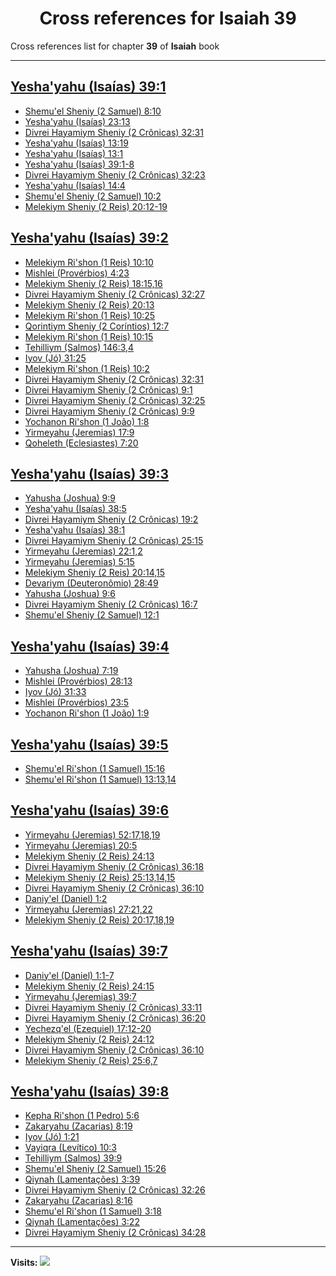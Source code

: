 <div align="center">

# Cross references for **Isaiah 39**
</div>

Cross references list for chapter **39** of **Isaiah** book

---

<h2 id="1"><a href="https://bible.ozzuu.com/pt_yah/Isa/39#1" target="_blank">Yesha'yahu (Isaías) 39:1</a></h2>

- [Shemu'el Sheniy (2 Samuel) 8:10](https://bible.ozzuu.com/pt_yah/2Sm/8#10)
- [Yesha'yahu (Isaías) 23:13](https://bible.ozzuu.com/pt_yah/Isa/23#13)
- [Divrei Hayamiym Sheniy (2 Crônicas) 32:31](https://bible.ozzuu.com/pt_yah/2Ch/32#31)
- [Yesha'yahu (Isaías) 13:19](https://bible.ozzuu.com/pt_yah/Isa/13#19)
- [Yesha'yahu (Isaías) 13:1](https://bible.ozzuu.com/pt_yah/Isa/13#1)
- [Yesha'yahu (Isaías) 39:1-8](https://bible.ozzuu.com/pt_yah/Isa/39#1)
- [Divrei Hayamiym Sheniy (2 Crônicas) 32:23](https://bible.ozzuu.com/pt_yah/2Ch/32#23)
- [Yesha'yahu (Isaías) 14:4](https://bible.ozzuu.com/pt_yah/Isa/14#4)
- [Shemu'el Sheniy (2 Samuel) 10:2](https://bible.ozzuu.com/pt_yah/2Sm/10#2)
- [Melekiym Sheniy (2 Reis) 20:12-19](https://bible.ozzuu.com/pt_yah/2Ki/20#12)
<h2 id="2"><a href="https://bible.ozzuu.com/pt_yah/Isa/39#2" target="_blank">Yesha'yahu (Isaías) 39:2</a></h2>

- [Melekiym Ri'shon (1 Reis) 10:10](https://bible.ozzuu.com/pt_yah/1Ki/10#10)
- [Mishlei (Provérbios) 4:23](https://bible.ozzuu.com/pt_yah/Pro/4#23)
- [Melekiym Sheniy (2 Reis) 18:15,16](https://bible.ozzuu.com/pt_yah/2Ki/18#15)
- [Divrei Hayamiym Sheniy (2 Crônicas) 32:27](https://bible.ozzuu.com/pt_yah/2Ch/32#27)
- [Melekiym Sheniy (2 Reis) 20:13](https://bible.ozzuu.com/pt_yah/2Ki/20#13)
- [Melekiym Ri'shon (1 Reis) 10:25](https://bible.ozzuu.com/pt_yah/1Ki/10#25)
- [Qorintiym Sheniy (2 Coríntios) 12:7](https://bible.ozzuu.com/pt_yah/2Co/12#7)
- [Melekiym Ri'shon (1 Reis) 10:15](https://bible.ozzuu.com/pt_yah/1Ki/10#15)
- [Tehilliym (Salmos) 146:3,4](https://bible.ozzuu.com/pt_yah/Psa/146#3)
- [Iyov (Jó) 31:25](https://bible.ozzuu.com/pt_yah/Job/31#25)
- [Melekiym Ri'shon (1 Reis) 10:2](https://bible.ozzuu.com/pt_yah/1Ki/10#2)
- [Divrei Hayamiym Sheniy (2 Crônicas) 32:31](https://bible.ozzuu.com/pt_yah/2Ch/32#31)
- [Divrei Hayamiym Sheniy (2 Crônicas) 9:1](https://bible.ozzuu.com/pt_yah/2Ch/9#1)
- [Divrei Hayamiym Sheniy (2 Crônicas) 32:25](https://bible.ozzuu.com/pt_yah/2Ch/32#25)
- [Divrei Hayamiym Sheniy (2 Crônicas) 9:9](https://bible.ozzuu.com/pt_yah/2Ch/9#9)
- [Yochanon Ri'shon (1 João) 1:8](https://bible.ozzuu.com/pt_yah/1Jo/1#8)
- [Yirmeyahu (Jeremias) 17:9](https://bible.ozzuu.com/pt_yah/Jer/17#9)
- [Qoheleth (Eclesiastes) 7:20](https://bible.ozzuu.com/pt_yah/Ecc/7#20)
<h2 id="3"><a href="https://bible.ozzuu.com/pt_yah/Isa/39#3" target="_blank">Yesha'yahu (Isaías) 39:3</a></h2>

- [Yahusha (Joshua) 9:9](https://bible.ozzuu.com/pt_yah/Jos/9#9)
- [Yesha'yahu (Isaías) 38:5](https://bible.ozzuu.com/pt_yah/Isa/38#5)
- [Divrei Hayamiym Sheniy (2 Crônicas) 19:2](https://bible.ozzuu.com/pt_yah/2Ch/19#2)
- [Yesha'yahu (Isaías) 38:1](https://bible.ozzuu.com/pt_yah/Isa/38#1)
- [Divrei Hayamiym Sheniy (2 Crônicas) 25:15](https://bible.ozzuu.com/pt_yah/2Ch/25#15)
- [Yirmeyahu (Jeremias) 22:1,2](https://bible.ozzuu.com/pt_yah/Jer/22#1)
- [Yirmeyahu (Jeremias) 5:15](https://bible.ozzuu.com/pt_yah/Jer/5#15)
- [Melekiym Sheniy (2 Reis) 20:14,15](https://bible.ozzuu.com/pt_yah/2Ki/20#14)
- [Devariym (Deuteronômio) 28:49](https://bible.ozzuu.com/pt_yah/Deu/28#49)
- [Yahusha (Joshua) 9:6](https://bible.ozzuu.com/pt_yah/Jos/9#6)
- [Divrei Hayamiym Sheniy (2 Crônicas) 16:7](https://bible.ozzuu.com/pt_yah/2Ch/16#7)
- [Shemu'el Sheniy (2 Samuel) 12:1](https://bible.ozzuu.com/pt_yah/2Sm/12#1)
<h2 id="4"><a href="https://bible.ozzuu.com/pt_yah/Isa/39#4" target="_blank">Yesha'yahu (Isaías) 39:4</a></h2>

- [Yahusha (Joshua) 7:19](https://bible.ozzuu.com/pt_yah/Jos/7#19)
- [Mishlei (Provérbios) 28:13](https://bible.ozzuu.com/pt_yah/Pro/28#13)
- [Iyov (Jó) 31:33](https://bible.ozzuu.com/pt_yah/Job/31#33)
- [Mishlei (Provérbios) 23:5](https://bible.ozzuu.com/pt_yah/Pro/23#5)
- [Yochanon Ri'shon (1 João) 1:9](https://bible.ozzuu.com/pt_yah/1Jo/1#9)
<h2 id="5"><a href="https://bible.ozzuu.com/pt_yah/Isa/39#5" target="_blank">Yesha'yahu (Isaías) 39:5</a></h2>

- [Shemu'el Ri'shon (1 Samuel) 15:16](https://bible.ozzuu.com/pt_yah/1Sm/15#16)
- [Shemu'el Ri'shon (1 Samuel) 13:13,14](https://bible.ozzuu.com/pt_yah/1Sm/13#13)
<h2 id="6"><a href="https://bible.ozzuu.com/pt_yah/Isa/39#6" target="_blank">Yesha'yahu (Isaías) 39:6</a></h2>

- [Yirmeyahu (Jeremias) 52:17,18,19](https://bible.ozzuu.com/pt_yah/Jer/52#17)
- [Yirmeyahu (Jeremias) 20:5](https://bible.ozzuu.com/pt_yah/Jer/20#5)
- [Melekiym Sheniy (2 Reis) 24:13](https://bible.ozzuu.com/pt_yah/2Ki/24#13)
- [Divrei Hayamiym Sheniy (2 Crônicas) 36:18](https://bible.ozzuu.com/pt_yah/2Ch/36#18)
- [Melekiym Sheniy (2 Reis) 25:13,14,15](https://bible.ozzuu.com/pt_yah/2Ki/25#13)
- [Divrei Hayamiym Sheniy (2 Crônicas) 36:10](https://bible.ozzuu.com/pt_yah/2Ch/36#10)
- [Daniy'el (Daniel) 1:2](https://bible.ozzuu.com/pt_yah/Dan/1#2)
- [Yirmeyahu (Jeremias) 27:21,22](https://bible.ozzuu.com/pt_yah/Jer/27#21)
- [Melekiym Sheniy (2 Reis) 20:17,18,19](https://bible.ozzuu.com/pt_yah/2Ki/20#17)
<h2 id="7"><a href="https://bible.ozzuu.com/pt_yah/Isa/39#7" target="_blank">Yesha'yahu (Isaías) 39:7</a></h2>

- [Daniy'el (Daniel) 1:1-7](https://bible.ozzuu.com/pt_yah/Dan/1#1)
- [Melekiym Sheniy (2 Reis) 24:15](https://bible.ozzuu.com/pt_yah/2Ki/24#15)
- [Yirmeyahu (Jeremias) 39:7](https://bible.ozzuu.com/pt_yah/Jer/39#7)
- [Divrei Hayamiym Sheniy (2 Crônicas) 33:11](https://bible.ozzuu.com/pt_yah/2Ch/33#11)
- [Divrei Hayamiym Sheniy (2 Crônicas) 36:20](https://bible.ozzuu.com/pt_yah/2Ch/36#20)
- [Yechezq'el (Ezequiel) 17:12-20](https://bible.ozzuu.com/pt_yah/Eze/17#12)
- [Melekiym Sheniy (2 Reis) 24:12](https://bible.ozzuu.com/pt_yah/2Ki/24#12)
- [Divrei Hayamiym Sheniy (2 Crônicas) 36:10](https://bible.ozzuu.com/pt_yah/2Ch/36#10)
- [Melekiym Sheniy (2 Reis) 25:6,7](https://bible.ozzuu.com/pt_yah/2Ki/25#6)
<h2 id="8"><a href="https://bible.ozzuu.com/pt_yah/Isa/39#8" target="_blank">Yesha'yahu (Isaías) 39:8</a></h2>

- [Kepha Ri'shon (1 Pedro) 5:6](https://bible.ozzuu.com/pt_yah/1Pe/5#6)
- [Zakaryahu (Zacarias) 8:19](https://bible.ozzuu.com/pt_yah/Zec/8#19)
- [Iyov (Jó) 1:21](https://bible.ozzuu.com/pt_yah/Job/1#21)
- [Vayiqra (Levítico) 10:3](https://bible.ozzuu.com/pt_yah/Lev/10#3)
- [Tehilliym (Salmos) 39:9](https://bible.ozzuu.com/pt_yah/Psa/39#9)
- [Shemu'el Sheniy (2 Samuel) 15:26](https://bible.ozzuu.com/pt_yah/2Sm/15#26)
- [Qiynah (Lamentações) 3:39](https://bible.ozzuu.com/pt_yah/Lam/3#39)
- [Divrei Hayamiym Sheniy (2 Crônicas) 32:26](https://bible.ozzuu.com/pt_yah/2Ch/32#26)
- [Zakaryahu (Zacarias) 8:16](https://bible.ozzuu.com/pt_yah/Zec/8#16)
- [Shemu'el Ri'shon (1 Samuel) 3:18](https://bible.ozzuu.com/pt_yah/1Sm/3#18)
- [Qiynah (Lamentações) 3:22](https://bible.ozzuu.com/pt_yah/Lam/3#22)
- [Divrei Hayamiym Sheniy (2 Crônicas) 34:28](https://bible.ozzuu.com/pt_yah/2Ch/34#28)


---

**Visits:**
![](https://profile-counter.glitch.me/visitCounter_crossrefs15/count.svg)
